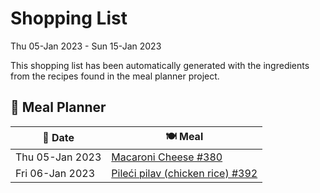 # Shopping List

Thu 05-Jan 2023 - Sun 15-Jan 2023

This shopping list has been automatically generated with the ingredients from the recipes found in the meal planner project.

## 📅 Meal Planner

|📅 Date| 🍽️ Meal|
|----|----|
|Thu 05-Jan 2023|[Macaroni Cheese #380](https://github.com/jcallaghan/The-Cookbook/issues/380)|
|Fri 06-Jan 2023|[Pileći pilav (chicken rice) #392](https://github.com/jcallaghan/The-Cookbook/issues/392)|
